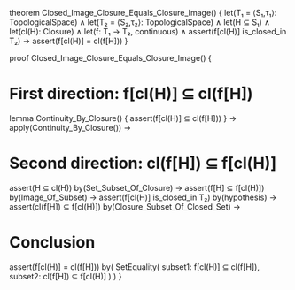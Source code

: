 theorem Closed_Image_Closure_Equals_Closure_Image() {
  let(T₁ = ⟨S₁,τ₁⟩: TopologicalSpace) ∧
  let(T₂ = ⟨S₂,τ₂⟩: TopologicalSpace) ∧
  let(H ⊆ S₁) ∧
  let(cl(H): Closure) ∧
  let(f: T₁ → T₂, continuous) ∧
  assert(f[cl(H)] is_closed_in T₂) →
  assert(f[cl(H)] = cl(f[H]))
}

proof Closed_Image_Closure_Equals_Closure_Image() {
  # First direction: f[cl(H)] ⊆ cl(f[H])
  lemma Continuity_By_Closure() {
    assert(f[cl(H)] ⊆ cl(f[H]))
  } →
  apply(Continuity_By_Closure()) →

  # Second direction: cl(f[H]) ⊆ f[cl(H)]
  assert(H ⊆ cl(H)) by(Set_Subset_Of_Closure) →
  assert(f[H] ⊆ f[cl(H)]) by(Image_Of_Subset) →
  assert(f[cl(H)] is_closed_in T₂) by(hypothesis) →
  assert(cl(f[H]) ⊆ f[cl(H)]) by(Closure_Subset_Of_Closed_Set) →

  # Conclusion
  assert(f[cl(H)] = cl(f[H])) by(
    SetEquality(
      subset1: f[cl(H)] ⊆ cl(f[H]),
      subset2: cl(f[H]) ⊆ f[cl(H)]
    )
  )
}